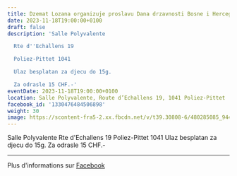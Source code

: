 ```yaml
---
title: Dzemat Lozana organizuje proslavu Dana drzavnosti Bosne i Hercegovine
date: 2023-11-18T19:00:00+0100
draft: false
description: 'Salle Polyvalente

  Rte d''Echallens 19

  Poliez-Pittet 1041

  Ulaz besplatan za djecu do 15g.

  Za odrasle 15 CHF.-'
eventDate: 2023-11-18T19:00:00+0100
location: Salle Polyvalente, Route d’Echallens 19, 1041 Poliez-Pittet
facebook_id: '1330476484506898'
weight: 30
image: https://scontent-fra5-2.xx.fbcdn.net/v/t39.30808-6/480285085_944333661160567_3277375841641556820_n.jpg?_nc_cat=107&ccb=1-7&_nc_sid=9e60e4&_nc_ohc=840WPTo4P54Q7kNvwFWVfTP&_nc_oc=AdnDGhthqmIHoc3Xi_2YnWgV9bQ8Zhtwca27GyzKrtlYeDH-tGAw2ECcM_s4hUyLeyw&_nc_zt=23&_nc_ht=scontent-fra5-2.xx&edm=ABTKTjYEAAAA&_nc_gid=lLx9IvUIwgdv2COzD3-EOA&oh=00_Afew5cp69kOi3o-1ogxwAeIBvHDoBhvUHCq0ZJuP7IaXSQ&oe=68ED8ADF
---
```


Salle Polyvalente
Rte d'Echallens 19
Poliez-Pittet 1041
Ulaz besplatan za djecu do 15g.
Za odrasle 15 CHF.-

---

Plus d'informations sur [Facebook](https://facebook.com/events/1330476484506898)